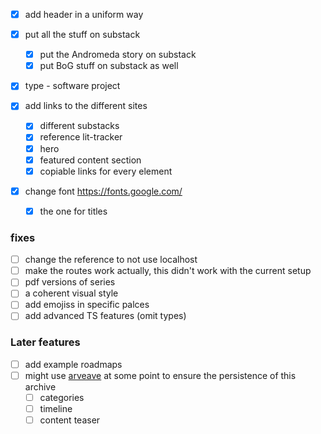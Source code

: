 - [x] add header in a uniform way

- [x] put all the stuff on substack
  - [x] put the Andromeda story on substack
  - [x] put BoG stuff on substack as well

- [x] type - software project

- [x] add links to the different sites
  - [x] different substacks
  - [x] reference lit-tracker
  - [x] hero
  - [x] featured content section
  - [x] copiable links for every element

- [x] change font https://fonts.google.com/
  - [x] the one for titles


### fixes
- [ ] change the reference to not use localhost
- [ ] make the routes work actually, this didn't work with the current setup
- [ ] pdf versions of series
- [ ] a coherent visual style
- [ ] add emojiss in specific palces
- [ ] add advanced TS features (omit types)

### Later features

- [ ] add example roadmaps
- [ ] might use [arveave](https://www.arweave.org/) at some point to ensure the
      persistence of this archive
  - [ ] categories
  - [ ] timeline
  - [ ] content teaser
